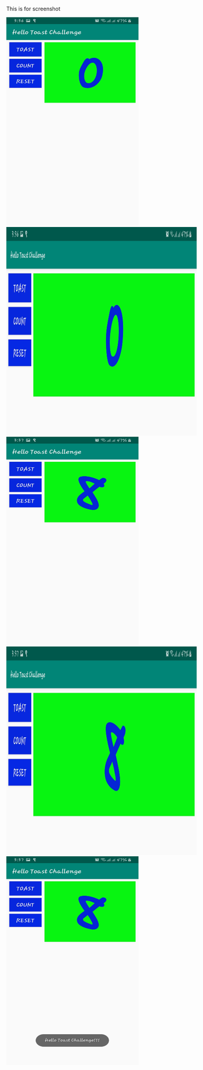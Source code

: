 This is for screenshot


<img src="Hello%20Toast%20Challenge/Screenshot1_Hello%20Toast%20Challenge.jpg" width="350" height="550"/>

<img src="Hello%20Toast%20Challenge/Screenshot2_Hello%20Toast%20Challenge.jpg" width="700" height="550"/>
<img src="Hello%20Toast%20Challenge/Screenshot3_Hello%20Toast%20Challenge.jpg" width="350" height="550"/>
<img src="Hello%20Toast%20Challenge/Screenshot4_Hello%20Toast%20Challenge.jpg" width="700" height="550"/>
<img src="Hello%20Toast%20Challenge/Screenshot5_Hello%20Toast%20Challenge.jpg" width="350" height="550"/>
